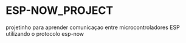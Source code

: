 # ESP-NOW_PROJECT
projetinho para aprender comunicaçao entre microcontroladores ESP utilizando o protocolo esp-now
